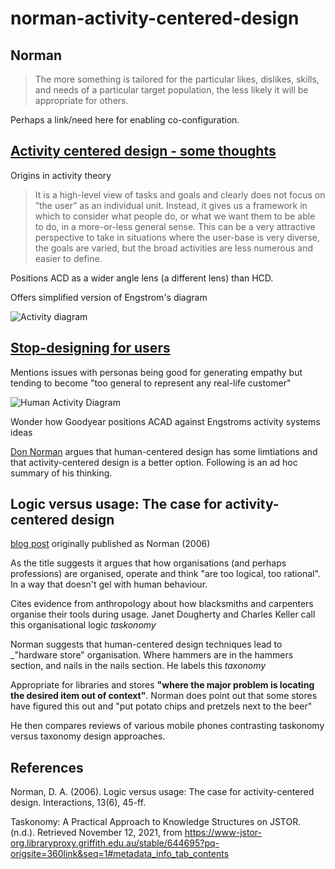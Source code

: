# norman-activity-centered-design



## Norman

> The more something is tailored for the particular likes, dislikes, skills, and needs of a particular target population, the less likely it will be appropriate for others.

Perhaps a link/need here for enabling co-configuration. 
## [Activity centered design - some thoughts](https://ebiinterfaces.wordpress.com/2013/03/13/activity-centered-design-some-thoughts/)

Origins in activity theory
> It is a high-level view of tasks and goals and clearly does not focus on “the user” as an individual unit. Instead, it gives us a framework in which to consider what people do, or what we want them to be able to do, in a more-or-less general sense. This can be a very attractive perspective to take in situations where the user-base is very diverse, the goals are varied, but the broad activities are less numerous and easier to define.

Positions ACD as a wider angle lens (a different lens) than HCD.

Offers simplified version of Engstrom's diagram

![Activity diagram](https://ebiinterfaces.files.wordpress.com/2013/03/screen-shot-2013-03-13-at-09-49-52.png?w=646)

## [Stop-designing for users](https://www.thoughtworks.com/en-au/insights/blog/stop-designing-users)

Mentions issues with personas being good for generating empathy but tending to become "too general to represent any real-life customer" 

 ![Human Activity Diagram](https://www.thoughtworks.com/content/dam/thoughtworks/images/photography/inline-image/insights/blog/user-experience/blg_inline_stop_designing_users.png)

 Wonder how Goodyear positions ACAD against Engstroms activity systems ideas

 [Don Norman]() argues that human-centered design has some limtiations and that activity-centered design is a better option. Following is an ad hoc summary of his thinking.

## Logic versus usage: The case for activity-centered design

[blog post](https://jnd.org/logic_versus_usage_the_case_for_activity-centered_design/) originally published as Norman (2006)

As the title suggests it argues that how organisations (and perhaps professions) are organised, operate and think "are too logical, too rational". In a way that doesn't gel with human behaviour.

Cites evidence from anthropology about how blacksmiths and carpenters organise their tools during usage.  Janet Dougherty and Charles Keller call this organisational logic _taskonomy_

Norman suggests that human-centered design techniques lead to _"hardware store" organisation. Where hammers are in the hammers section, and nails in the nails section. He labels this _taxonomy_

Appropriate for libraries and stores **"where the major problem is locating the desired item out of context"**. Norman does point out that some stores have figured this out and "put potato chips and pretzels next to the beer"

He then compares reviews of various mobile phones contrasting taskonomy versus taxonomy design approaches.


## References

Norman, D. A. (2006). Logic versus usage: The case for activity-centered design. Interactions, 13(6), 45-ff.

Taskonomy: A Practical Approach to Knowledge Structures on JSTOR. (n.d.). Retrieved November 12, 2021, from https://www-jstor-org.libraryproxy.griffith.edu.au/stable/644695?pq-origsite=360link&seq=1#metadata_info_tab_contents


